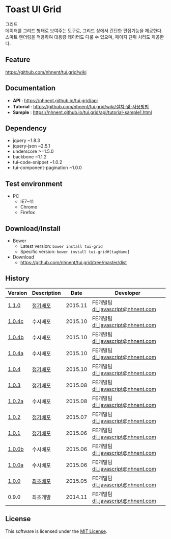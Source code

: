 Toast UI Grid
===============
그리드<br>
데이터를 그리드 형태로 보여주는 도구로, 그리드 상에서 간단한 편집기능을 제공한다.<br>
스마트 렌더링을 적용하여 대용량 데이터도 다룰 수 있으며, 페이지 단위 처리도 제공한다.

## Feature
https://github.com/nhnent/tui.grid/wiki

## Documentation
* **API** : https://nhnent.github.io/tui.grid/api
* **Tutorial** : https://github.com/nhnent/tui.grid/wiki/설치-및-사용방법
* **Sample** : https://nhnent.github.io/tui.grid/api/tutorial-sample1.html

## Dependency
* jquery ~1.8.3
* jquery-json ~2.5.1
* underscore >=1.5.0
* backbone ~1.1.2
* tui-code-snippet ~1.0.2
* tui-component-pagination ~1.0.0

## Test environment
* PC
	* IE7~11
	* Chrome
	* Firefox

## Download/Install
* Bower
   * Latest version: `bower install tui-grid`
   * Specific version: `bower install tui-grid#[tagName]`
* Download
   * https://github.com/nhnent/tui.grid/tree/master/dist

## History
| Version | Description | Date | Developer |
| ---- | ---- | ---- | ---- |
| <a href="https://nhnent.github.io/tui.grid/1.1.0">1.1.0</a> | [정기배포](https://github.com/nhnent/tui.grid/releases/tag/1.1.0) | 2015.11 | FE개발팀 <dl_javascript@nhnent.com> |
| <a href="https://nhnent.github.io/tui.grid/1.0.4c">1.0.4c</a> | 수시배포 | 2015.10 | FE개발팀 <dl_javascript@nhnent.com> |
| <a href="https://nhnent.github.io/tui.grid/1.0.4b">1.0.4b</a> | 수시배포 | 2015.10 | FE개발팀 <dl_javascript@nhnent.com> |
| <a href="https://nhnent.github.io/tui.grid/1.0.4a">1.0.4a</a> | 수시배포 | 2015.10 | FE개발팀 <dl_javascript@nhnent.com> |
| <a href="https://nhnent.github.io/tui.grid/1.0.4">1.0.4</a> | [정기배포](https://github.com/nhnent/tui.grid/releases/tag/1.0.4) | 2015.10 | FE개발팀 <dl_javascript@nhnent.com> |
| <a href="https://nhnent.github.io/tui.grid/1.0.3">1.0.3</a> | [정기배포](https://github.com/nhnent/tui.grid/releases/tag/1.0.3) | 2015.08 | FE개발팀 <dl_javascript@nhnent.com> |
| <a href="https://nhnent.github.io/tui.grid/1.0.2a">1.0.2a</a> | 수시배포 | 2015.08 | FE개발팀 <dl_javascript@nhnent.com> |
| <a href="https://nhnent.github.io/tui.grid/1.0.2">1.0.2</a> | [정기배포](https://github.com/nhnent/tui.grid/releases/tag/1.0.2) | 2015.07 | FE개발팀 <dl_javascript@nhnent.com> |
| <a href="https://nhnent.github.io/tui.grid/1.0.1">1.0.1</a> | [정기배포](https://github.com/nhnent/tui.grid/releases/tag/1.0.1) | 2015.06 | FE개발팀 <dl_javascript@nhnent.com> |
| <a href="https://nhnent.github.io/tui.grid/1.0.0b">1.0.0b</a> | 수시배포 | 2015.06 | FE개발팀 <dl_javascript@nhnent.com> |
| <a href="https://nhnent.github.io/tui.grid/1.0.0a">1.0.0a</a> | 수시배포 | 2015.06 | FE개발팀 <dl_javascript@nhnent.com> |
| <a href="https://nhnent.github.io/tui.grid/1.0.0">1.0.0</a> | [최초배포](https://github.com/nhnent/tui.grid/releases/tag/1.0.0) | 2015.05 | FE개발팀 <dl_javascript@nhnent.com> |
| 0.9.0 | 최초개발 | 2014.11 | FE개발팀 <dl_javascript@nhnent.com> |

## License
This software is licensed under the [MIT License](https://github.com/nhnent/tui.grid/blob/master/LICENSE).
